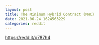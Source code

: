 ```yaml
--- 
layout: post 
title: The Minimum Hybrid Contract (MHC) 
date: 2021-06-24 1624563229 
categories: reddit 
--- 
```

https://redd.it/o787h4